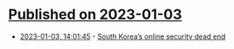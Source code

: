 # [Published on 2023-01-03](index.md)

* [2023-01-03, 14:01:45](https://news.ycombinator.com/item?id=34231364) - [South Korea’s online security dead end](https://palant.info/2023/01/02/south-koreas-online-security-dead-end/)
